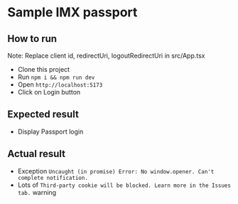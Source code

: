 # Sample IMX passport

## How to run
Note: Replace client id, redirectUri, logoutRedirectUri in src/App.tsx
- Clone this project
- Run `npm i && npm run dev`
- Open `http://localhost:5173`
- Click on Login button


## Expected result
- Display Passport login

## Actual result
- Exception `Uncaught (in promise) Error: No window.opener. Can't complete notification.`
- Lots of `Third-party cookie will be blocked. Learn more in the Issues tab.` warning